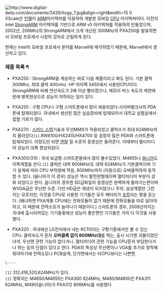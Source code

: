 ![http://www.digital-daily.com/documents/3426/itogy_7.jpg&align=right&width=15
0](http://z3.enha.kr/http://www.digital-daily.com/documents/3426/itogy_7.jpg)  
XScale은 [인텔](%EC%9D%B8%ED%85%94.md)이 [ARM](ARM%28CPU%29.md)아키텍쳐를 이용하여
개발한 모바일 [CPU](CPU.md) 아키텍쳐이다. 이전의 Intel [StrongARM](StrongARM.md) 아키텍쳐를
기반으로 ARM v5 아키텍쳐를 적용하여 만들었으며, 2002년, 206Mhz의 StrongARM에서 크게 개선된 300Mhz의
PXA250을 발표하면서 모바일 프로세서 시장의 강자로 군림하게 된다.

현재는 Intel이 모바일 프로세서 분야를 Marvell에 매각하였기 때문에, Marvell에서 생산하고 있다.  

### 제품 목록 ¶

  

  * PXA250 : StrongARM을 계승하는 바로 다음 제품이라고 봐도 된다. 기본 클럭 300Mhz, 최대 클럭 400mhz. HP 아이팩 5450에서 사용된CPU이다. StrongARM에 비해 연산속도가 2배 이상 빨라졌으나, 메모리 버스 속도의 제한때문에 병목현상으로 성능이 저하되는 일이 있다.  

  * PXA255 : 구형 CPU나 구형 스마트폰에서 많이 애용되었다.사이버뱅크사의 PDA폰에 탑재되었다. 국내에서 생산된 많은 실습장비에 탑재되어서 대학교 실험실에서 접할 기회가 많다.  

  * PXA270 : [스피드 스텝](%EC%8A%A4%ED%94%BC%EB%93%9C%20%EC%8A%A4%ED%85%9D.md)기술과 무선MMX가 적용되었고 클럭수가 최대 624MHz까지 올라갔다`[1]`.RW6100/HX2415/HX4700 등 굉장히 많은 PDA와 스마트폰에 탑재되었다. 이정도만 되면 [엔탈](%EC%97%94%ED%83%88.md) 릴 수준의 동영상은 돌려준다. 이때부터 멀티미디어 성능이 대폭 향상되었다.  

  * PXA300/310 : 국내 보급형 스마트폰들에서 많이 볼수있었다. M4655나 [옴니아](%EC%98%B4%EB%8B%88%EC%95%84.md)도 이쪽계열을 쓴다.`[2]` 클럭은 대략 600MHz대. 대략 624MHz가 기본클럭이며 기기 설계에 따라 CPU 부하량에 적응, 800MHz까지 (자동으로) 오버클럭하여 동작할 수 있다. (옴니아가 이 경우) 성능은 역시 발전한형태이며 멀티미디어 부분이 강화 되었다고 한다. 옴니아의 경우엔 SD급화질의 동영상은 완벽하게 돌아가는편이며 WVGA급은 무난한 수준. 다만 HD급은 재생이 되지않으니 주의. 삼성계열만 그런지는 모르지만, 이것을 CPU로 사용한 기기들은 모두 배터리가 [조루](%EC%A1%B0%EB%A3%A8.md)라는 평을 듣는다. (왜냐하면 PXA계통 CPU에는 전화모듈이 없기 때문에 전화모듈을 따로 달아야 하고, 이 때문에 전력소모가 늘어나기 때문이다.) 스마트폰의 경우, 2008년까지는 국내에 출시되어있는 기기들중에선 성능이 좋은편인 기기들은 거의 다 이것을 사용했다.  

  * PXA320 : 국내에선 LG전자에서 내논 KC1이라는 구형기종에서만 볼 수 있는 CPU. 클럭속도가 혼자 **오버클록 없이 800MHz대**를 찍는, 출시 시기엔 괴물이었던 녀석. 무선랜 관련 기능이 없다거나, 멀티미디어 관련 기능을 CPU혼자 부담한다거나 하는 등의 단점이 있다고 한다. PDA의 특성상 무선랜이나 VGA를 추가로 장착해줘야하기에 전력소모나 PCB설계, 단가면에서는 타CPU보다는 나쁜편.

`\----`

`[1]` 312,416,520,624MHz가 있다.  
`[2]` 정확히는 M4650/M4655는 PXA300 624MHz, M480/M4800은 PXA311 624MHz, M490(옴니아)가
PXA312 806MHz를 사용했다

